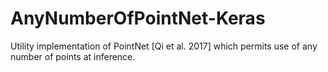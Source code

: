 # AnyNumberOfPointNet-Keras
 Utility implementation of PointNet [Qi et al. 2017] which permits use of any number of points at inference.

